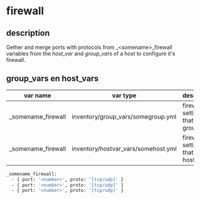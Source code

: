 # firewall

## description

Gether and merge ports with protocols from  _\<somename\>_firewall variables from the *host_var* and *group_vars* of a host to configure it's firewall.

## group_vars en host_vars

| var name           | var type                            | description                             |
|--------------------|-------------------------------------|-----------------------------------------|
| _somename_firewall | inventory/group_vars/somegroup.yml  | firewall settings that facts a group    |
| _somename_firewall | inventory/hostvar_vars/somehost.yml | firewall settings that facts a host     |


```bash
_somename_firewall:
  - { port: '<number>', proto: '[tcp/udp]' }
  - { port: '<number>', proto: '[tcp/udp]' }
  - { port: '<number>', proto: '[tcp/udp]' }
```
